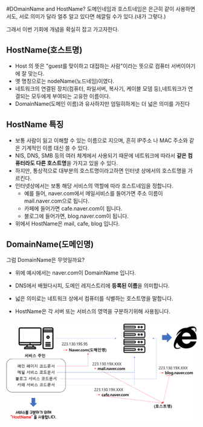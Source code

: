 #DOmainName and HostName?
도메인네임과 호스트네임은 은근히 같이 사용하면서도, 서로 의미가 달라 
얼추 알고 있다면 헤깔릴 수가 있다.(내가 그렇다.)

그래서 이번 기회에 개념을 확실히 잡고 가고자한다. 

## HostName(호스트명)
- Host 의 뜻은 "guest를 맞이하고 대접하는 사람"이라는 뜻으로 컴퓨터 서버이야기에 잘 맞는다.
- 옛 명칭으로는 nodeName(노드네임)이였다.
- 네트워크의 연결된 장치(컴퓨터, 파일서버, 복사기, 케이블 모뎀 등),네트워크가 연결되는 모두에게 부여되는 고유한 이름이다.
- DomainName(도메인 이름)과 유사하지만 엄밀히하게는 더 넓은 의미를 가진다

## HostName 특징
- 보통 사람이 잃고 이해할 수 있는 이름으로 지으며, 흔히 IP주소 나 MAC 주소와 같은 기계적인 이름 대신 쓸 수 있다. 
- NIS, DNS, SMB 등의 여러 체계에서 사용되기 때문에 네트워크에 따라서 **같은 컴퓨터라도 다른 호스트명**을 가지고 있을 수 있다. 
- 하지만, 통상적으로 대부분의 호스트명이라고하면 인터넷 상에서의 호스트명을 가르킨다.
- 인터넷상에서는 보통 해당 서비스의 역할에 따라 호스트네임을 정합니다. 
    - 예를 들어, naver.com에서 메일서비스를 들어가면 주소 이름이 mail.naver.com으로 됩니다.
    - 카페에 들어가면 cafe.naver.com이 됩니다.
    - 블로그에 들어가면, blog.naver.com이 됩니다. 
- 위에서 HostName은 mail, cafe, blog 입니다.

## DomainName(도메인명)
그럼 DomainName은 무엇일까요?
 - 위에 예시에서는 naver.com이 DomainName 입니다.
 - DNS에서 배웠다시피, 도메인 레지스트리에 **등록된 이름**을 의미합니다.
 - 넓은 의미로는 네트워크 상에서 컴퓨터를 식별하는 호스트명을 말합니다.


- HostName은 각 서버 또는 서비스의 영역을 구분하기위해 사용됩니다. 

<img src="../images/1.Internet/5-1.HostAndDomain.png">
